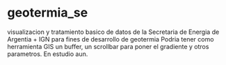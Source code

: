 # geotermia_se
visualizacion y tratamiento basico de datos de la Secretaria de Energia de Argentia + IGN para fines de desarrollo de geotermia
Podria tener como herramienta GIS un buffer, un scrollbar para poner el gradiente y otros parametros. En estudio aun.
